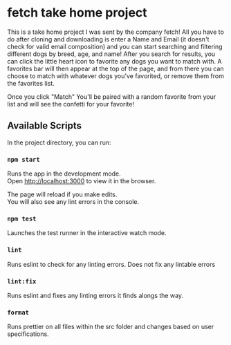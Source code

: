 # fetch take home project

This is a take home project I was sent by the company fetch!
All you have to do after cloning and downloading is enter a Name and Email (it doesn't check for valid email composition)
and you can start searching and filtering different dogs by breed, age, and name!
After you search for results, you can click the little heart icon to favorite any dogs you want to match with.
A favorites bar will then appear at the top of the page, and from there you can choose to match with whatever dogs you've
favorited, or remove them from the favorites list.

Once you click "Match" You'll be paired with a random favorite from your list and will see the confetti for your favorite!

## Available Scripts

In the project directory, you can run:

### `npm start`

Runs the app in the development mode.\
Open [http://localhost:3000](http://localhost:3000) to view it in the browser.

The page will reload if you make edits.\
You will also see any lint errors in the console.

### `npm test`

Launches the test runner in the interactive watch mode.

### `lint`

Runs eslint to check for any linting errors. Does not fix any lintable errors

### `lint:fix`

Runs eslint and fixes any linting errors it finds alongs the way.

### `format`

Runs prettier on all files within the src folder and changes based on user specifications.
